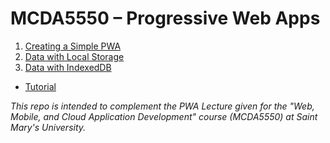 # MCDA5550 – Progressive Web Apps

1. [Creating a Simple PWA](./01-simple-pwa)
2. [Data with Local Storage](./02-local-storage)
3. [Data with IndexedDB](./03-indexeddb)

- [Tutorial](./tutorial)

_This repo is intended to complement the PWA Lecture given for the "Web, Mobile, and Cloud Application Development" course (MCDA5550) at Saint Mary's University._
